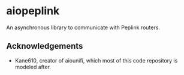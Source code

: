 # aiopeplink
An asynchronous library to communicate with Peplink routers.

## Acknowledgements
* Kane610, creator of aiounifi, which most of this code repository is modeled after.